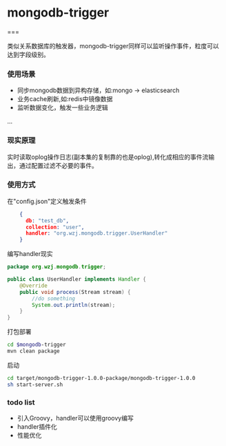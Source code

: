 # mongodb-trigger
===

类似关系数据库的触发器，mongodb-trigger同样可以监听操作事件，粒度可以达到字段级别。

### 使用场景

* 同步mongodb数据到异构存储，如:mongo -> elasticsearch
* 业务cache刷新,如:redis中镜像数据
* 监听数据变化，触发一些业务逻辑

...

### 现实原理

实时读取oplog操作日志(副本集的复制靠的也是oplog),转化成相应的事件流输出，通过配置过滤不必要的事件。

### 使用方式

在"config.json"定义触发条件 

```json
    {
      db: "test_db",
      collection: "user",
      handler: "org.wzj.mongodb.trigger.UserHandler"
    }
```

编写handler现实
```java
package org.wzj.mongodb.trigger;

public class UserHandler implements Handler {
    @Override
    public void process(Stream stream) {
        //do something
        System.out.println(stream);
    }
}
```

打包部署
```sh
cd $mongodb-trigger
mvn clean package
```
启动
```sh
cd target/mongodb-trigger-1.0.0-package/mongodb-trigger-1.0.0
sh start-server.sh
```

### todo list

* 引入Groovy，handler可以使用groovy编写
* handler插件化
* 性能优化


